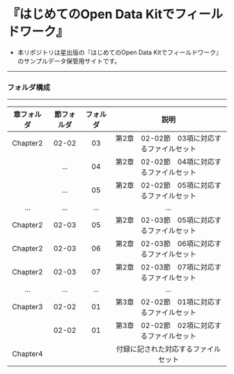 # 『はじめてのOpen Data Kitでフィールドワーク』


* 本リポジトリは星出版の『はじめてのOpen Data Kitでフィールドワーク』のサンプルデータ保管用サイトです。

- - -

### フォルダ構成

- - -

| 章フォルダ | 節フォルダ | フォルダ | 説明 |
|:-----------:|:------------:|:------------:|:------------:|
| Chapter2 | 02-02 | 03 |  第2章　02-02節　03項に対応するファイルセット |
|          |  ...  | 04 |  第2章　02-02節　04項に対応するファイルセット |
|          |  ...  | 05 |  第2章　02-02節　05項に対応するファイルセット |
|    ...   |  ...  | ...|                ...               |
| Chapter2 | 02-03 | 05 |  第2章　02-03節　05項に対応するファイルセット |
| Chapter2 | 02-03 | 06 |  第2章　02-03節　06項に対応するファイルセット |
| Chapter2 | 02-03 | 07 |  第2章　02-03節　07項に対応するファイルセット |
|    ...   |  ...  | ...|                ...               |
| Chapter3 | 02-02 | 01 |  第3章　02-02節　01項に対応するファイルセット |
|          | 02-02 | 01 |  第3章　02-02節　02項に対応するファイルセット |
| Chapter4 |       |    |  付録に記された対応するファイルセット |
